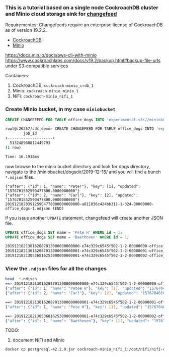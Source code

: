 ### This is a tutorial based on a single node CockroachDB cluster and Minio cloud storage sink for [changefeed](https://www.cockroachlabs.com/docs/stable/change-data-capture.html#create-a-changefeed-connected-to-a-cloud-storage-sink)

Requirementes:
Changefeeds require an enterprise license of CockroachDB as of version 19.2.2.

 - [CockroachDB](https://www.cockroachlabs.com/docs/stable/enterprise-licensing.html)
 - [Minio](https://hub.docker.com/r/minio/minio/)

https://docs.min.io/docs/aws-cli-with-minio
https://www.cockroachlabs.com/docs/v19.2/backup.html#backup-file-urls under S3-compatible services

Containers:
1. CockroachDB: `cockroach-minio_crdb_1`
2. Minio: `cockroach-minio_minio_1`
3. NiFi: `cockroach-minio_nifi_1`

### Create Minio bucket, in my case `miniobucket`

```sql
CREATE CHANGEFEED FOR TABLE office_dogs INTO 'experimental-s3://miniobucket/dogs?AWS_ACCESS_KEY_ID=miniominio&AWS_SECRET_ACCESS_KEY=miniominio13&AWS_ENDPOINT=http://minio:9000' with updated;
```

```bash
root@:26257/cdc_demo> CREATE CHANGEFEED FOR TABLE office_dogs INTO 'experimental-s3://miniobucket/dogs?AWS_ACCESS_KEY_ID=miniominio&AWS_SECRET_ACCESS_KEY=miniominio13&AWS_ENDPOINT=http://minio:9000' with updated;
        job_id
+--------------------+
  513248960812449793
(1 row)

Time: 16.1918ms
```

now browse to the minio bucket directory and look for dogs directory, navigate to the /miniobucket/dogsdir/2019-12-18/ and you will find a bunch `*.ndjson` files.

```
{"after": {"id": 1, "name": "Pete!"}, "key": [1], "updated": "1576701552590477800.0000000000"}
{"after": {"id": 2, "name": "Carl"}, "key": [2], "updated": "1576701552590477800.0000000000"}
201912182039125904778000000000000-a811836c424bb311-1-324-00000000-office_dogs-1.ndjson (END)
```
if you issue another `UPDATE` statement, changefeed will create another JSON file.

```sql
UPDATE office_dogs SET name = 'Pete H' WHERE id = 1;
UPDATE office_dogs SET name = 'Baethoven' WHERE id = 1;
```

```bash
201912182130162087013000000000000-e74c329c6545f502-1-2-00000000-office_dogs-1.ndjson
201912182130162087013000000000001-e74c329c6545f502-1-2-00000001-office_dogs-1.ndjson
201912182130536816253000000000001-e74c329c6545f502-1-2-00000002-office_dogs-1.ndjson
```

### View the `.ndjson` files for all the changes

```bash
head  *.ndjson
==> 201912182130162087013000000000000-e74c329c6545f502-1-2-00000000-office_dogs-1.ndjson <==
{"after": {"id": 1, "name": "Petee H"}, "key": [1], "updated": "1576704616208701300.0000000000"}
{"after": {"id": 2, "name": "Carl"}, "key": [2], "updated": "1576704616208701300.0000000000"}

==> 201912182130162087013000000000001-e74c329c6545f502-1-2-00000001-office_dogs-1.ndjson <==
{"after": {"id": 1, "name": "Pete H"}, "key": [1], "updated": "1576704627177722800.0000000000"}

==> 201912182130536816253000000000001-e74c329c6545f502-1-2-00000002-office_dogs-1.ndjson <==
{"after": {"id": 1, "name": "Baethoven"}, "key": [1], "updated": "1576704694317030100.0000000000"}
```
TODO:
1. document NiFi and Minio

```bash
docker cp postgresql-42.2.9.jar cockroach-minio_nifi_1:/opt/nifi/nifi-current/extensions/
```

